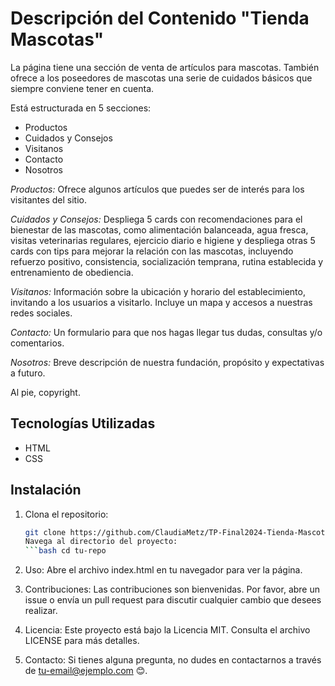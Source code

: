 # Descripción del Contenido "Tienda Mascotas"

La página tiene una sección de venta de artículos para mascotas. También ofrece a los poseedores de mascotas una serie de cuidados básicos que siempre conviene tener en cuenta.

Está estructurada en 5 secciones:

- Productos
- Cuidados y Consejos
- Visitanos
- Contacto
- Nosotros

_Productos:_ Ofrece algunos artículos que puedes ser de interés para los visitantes del sitio.

_Cuidados y Consejos:_ Despliega 5 cards con recomendaciones para el bienestar de las mascotas, como alimentación balanceada, agua fresca, visitas veterinarias regulares, ejercicio diario e higiene y despliega otras 5 cards con tips para mejorar la relación con las mascotas, incluyendo refuerzo positivo, consistencia, socialización temprana, rutina establecida y entrenamiento de obediencia.

_Visitanos:_ Información sobre la ubicación y horario del establecimiento, invitando a los usuarios a visitarlo. Incluye un mapa y accesos a nuestras redes sociales.

_Contacto:_ Un formulario para que nos hagas llegar tus dudas, consultas y/o comentarios.

_Nosotros:_ Breve descripción de nuestra fundación, propósito y expectativas a futuro.

Al pie, copyright.

## Tecnologías Utilizadas

- HTML
- CSS

## Instalación

1. Clona el repositorio:

   ````bash
   git clone https://github.com/ClaudiaMetz/TP-Final2024-Tienda-Mascotas-
   Navega al directorio del proyecto:
   ```bash cd tu-repo

   ````

2. Uso: Abre el archivo index.html en tu navegador para ver la página.

3. Contribuciones: Las contribuciones son bienvenidas. Por favor, abre un issue o envía un pull request para discutir cualquier cambio que desees realizar.

4. Licencia: Este proyecto está bajo la Licencia MIT. Consulta el archivo LICENSE para más detalles.

5. Contacto: Si tienes alguna pregunta, no dudes en contactarnos a través de tu-email@ejemplo.com 😊.
